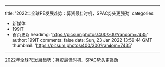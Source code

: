 
---
title: '2022年全球PE发展趋势：募资最佳时机，SPAC势头更强劲'
categories: 
 - 新媒体
 - 199IT
 - 首页更新
headimg: 'https://picsum.photos/400/300?random=7435'
author: 199IT
comments: false
date: Sun, 23 Jan 2022 13:59:44 GMT
thumbnail: 'https://picsum.photos/400/300?random=7435'
---

<div>   
2022年全球PE发展趋势：募资最佳时机，SPAC势头更强劲  
</div>
            